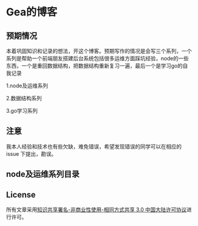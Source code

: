 # Gea的博客

## 预期情况

本着巩固知识和记录的想法，开这个博客。预期写作的情况是会写三个系列，一个系列是帮助一个前端朋友搭建后台系统包括很多运维方面踩坑经验，node的一些东西，一个是重回数据结构，把数据结构重新复习一遍，最后一个是学习go的自我记录

1.node及运维系列

2.数据结构系列

3.go学习系列

## 注意

我本人经验和技术也有些欠缺，难免错误，希望发现错误的同学可以在相应的 issue 下提出，勘误。

## node及运维系列目录



## License

所有文章采用[知识共享署名-非商业性使用-相同方式共享 3.0 中国大陆许可协议](http://creativecommons.org/licenses/by-nc-sa/3.0/cn/)进行许可。
